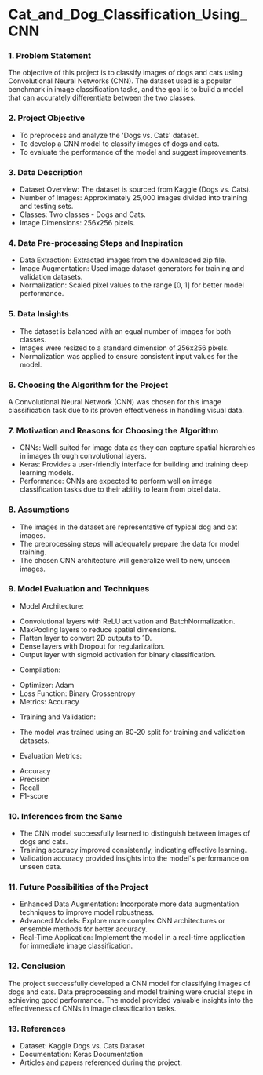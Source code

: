# Cat_and_Dog_Classification_Using_CNN
### 1. Problem Statement
The objective of this project is to classify images of dogs and cats using Convolutional Neural Networks (CNN). The dataset used is a popular benchmark in image classification tasks, and the goal is to build a model that can accurately differentiate between the two classes.
### 2. Project Objective
*	To preprocess and analyze the 'Dogs vs. Cats' dataset.
*	To develop a CNN model to classify images of dogs and cats.
*	To evaluate the performance of the model and suggest improvements.
### 3. Data Description
*	Dataset Overview: The dataset is sourced from Kaggle (Dogs vs. Cats).
*	Number of Images: Approximately 25,000 images divided into training and testing sets.
*	Classes: Two classes - Dogs and Cats.
*	Image Dimensions: 256x256 pixels.
### 4. Data Pre-processing Steps and Inspiration
*	Data Extraction: Extracted images from the downloaded zip file.
*	Image Augmentation: Used image dataset generators for training and validation datasets.
*	Normalization: Scaled pixel values to the range [0, 1] for better model performance.
### 5. Data Insights
*	The dataset is balanced with an equal number of images for both classes.
*	Images were resized to a standard dimension of 256x256 pixels.
*	Normalization was applied to ensure consistent input values for the model.
### 6. Choosing the Algorithm for the Project
A Convolutional Neural Network (CNN) was chosen for this image classification task due to its proven effectiveness in handling visual data.
### 7. Motivation and Reasons for Choosing the Algorithm
*	CNNs: Well-suited for image data as they can capture spatial hierarchies in images through convolutional layers.
*	Keras: Provides a user-friendly interface for building and training deep learning models.
*	Performance: CNNs are expected to perform well on image classification tasks due to their ability to learn from pixel data.
### 8. Assumptions
*	The images in the dataset are representative of typical dog and cat images.
*	The preprocessing steps will adequately prepare the data for model training.
*	The chosen CNN architecture will generalize well to new, unseen images.
### 9. Model Evaluation and Techniques
*	Model Architecture:
   -	Convolutional layers with ReLU activation and BatchNormalization.
   -	MaxPooling layers to reduce spatial dimensions.
   -	Flatten layer to convert 2D outputs to 1D.
   -	Dense layers with Dropout for regularization.
   -	Output layer with sigmoid activation for binary classification.
*	Compilation:
   -	Optimizer: Adam
   -	Loss Function: Binary Crossentropy
   -	Metrics: Accuracy
*	Training and Validation:
   -	The model was trained using an 80-20 split for training and validation datasets.
*	Evaluation Metrics:
   -	Accuracy
   -	Precision
   -	Recall
   -	F1-score
### 10. Inferences from the Same
*	The CNN model successfully learned to distinguish between images of dogs and cats.
*	Training accuracy improved consistently, indicating effective learning.
*	Validation accuracy provided insights into the model's performance on unseen data.
### 11. Future Possibilities of the Project
*	Enhanced Data Augmentation: Incorporate more data augmentation techniques to improve model robustness.
*	Advanced Models: Explore more complex CNN architectures or ensemble methods for better accuracy.
*	Real-Time Application: Implement the model in a real-time application for immediate image classification.
### 12. Conclusion
The project successfully developed a CNN model for classifying images of dogs and cats. Data preprocessing and model training were crucial steps in achieving good performance. The model provided valuable insights into the effectiveness of CNNs in image classification tasks.
### 13. References
* Dataset: Kaggle Dogs vs. Cats Dataset
*	Documentation: Keras Documentation
*	Articles and papers referenced during the project.
